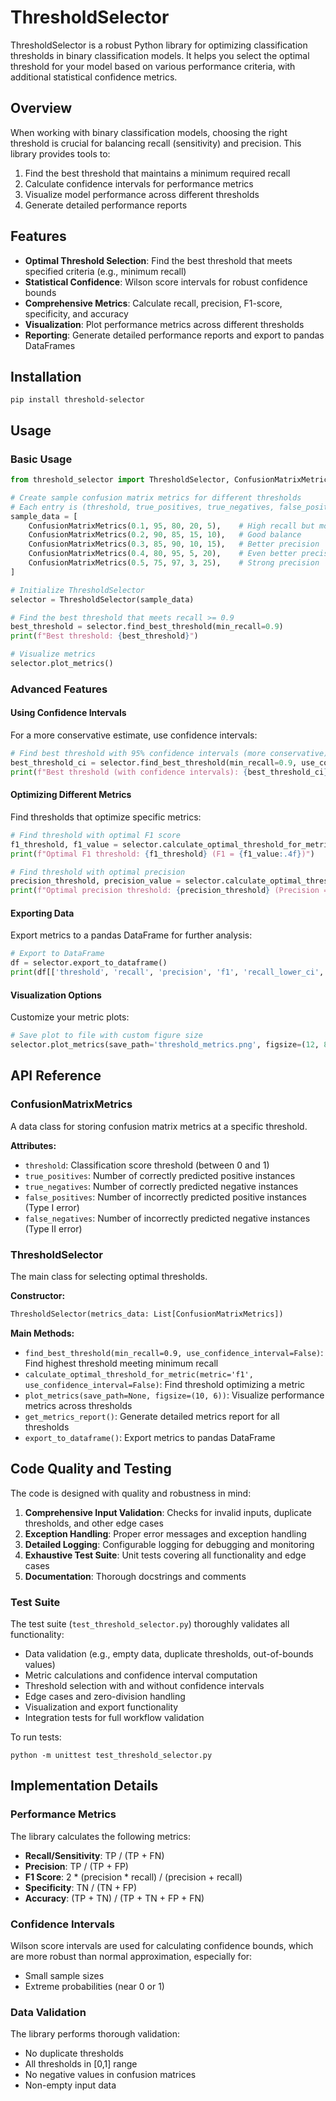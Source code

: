 # ThresholdSelector

ThresholdSelector is a robust Python library for optimizing classification thresholds in binary classification models. It helps you select the optimal threshold for your model based on various performance criteria, with additional statistical confidence metrics.

## Overview

When working with binary classification models, choosing the right threshold is crucial for balancing recall (sensitivity) and precision. This library provides tools to:

1. Find the best threshold that maintains a minimum required recall
2. Calculate confidence intervals for performance metrics
3. Visualize model performance across different thresholds
4. Generate detailed performance reports

## Features

- **Optimal Threshold Selection**: Find the best threshold that meets specified criteria (e.g., minimum recall)
- **Statistical Confidence**: Wilson score intervals for robust confidence bounds
- **Comprehensive Metrics**: Calculate recall, precision, F1-score, specificity, and accuracy
- **Visualization**: Plot performance metrics across different thresholds
- **Reporting**: Generate detailed performance reports and export to pandas DataFrames

## Installation

```
pip install threshold-selector
```

## Usage

### Basic Usage

```python
from threshold_selector import ThresholdSelector, ConfusionMatrixMetrics

# Create sample confusion matrix metrics for different thresholds
# Each entry is (threshold, true_positives, true_negatives, false_positives, false_negatives)
sample_data = [
    ConfusionMatrixMetrics(0.1, 95, 80, 20, 5),    # High recall but more false positives
    ConfusionMatrixMetrics(0.2, 90, 85, 15, 10),   # Good balance
    ConfusionMatrixMetrics(0.3, 85, 90, 10, 15),   # Better precision
    ConfusionMatrixMetrics(0.4, 80, 95, 5, 20),    # Even better precision
    ConfusionMatrixMetrics(0.5, 75, 97, 3, 25),    # Strong precision
]

# Initialize ThresholdSelector
selector = ThresholdSelector(sample_data)

# Find the best threshold that meets recall >= 0.9
best_threshold = selector.find_best_threshold(min_recall=0.9)
print(f"Best threshold: {best_threshold}")

# Visualize metrics
selector.plot_metrics()
```

### Advanced Features

#### Using Confidence Intervals

For a more conservative estimate, use confidence intervals:

```python
# Find best threshold with 95% confidence intervals (more conservative)
best_threshold_ci = selector.find_best_threshold(min_recall=0.9, use_confidence_interval=True)
print(f"Best threshold (with confidence intervals): {best_threshold_ci}")
```

#### Optimizing Different Metrics

Find thresholds that optimize specific metrics:

```python
# Find threshold with optimal F1 score
f1_threshold, f1_value = selector.calculate_optimal_threshold_for_metric('f1')
print(f"Optimal F1 threshold: {f1_threshold} (F1 = {f1_value:.4f})")

# Find threshold with optimal precision
precision_threshold, precision_value = selector.calculate_optimal_threshold_for_metric('precision')
print(f"Optimal precision threshold: {precision_threshold} (Precision = {precision_value:.4f})")
```

#### Exporting Data

Export metrics to a pandas DataFrame for further analysis:

```python
# Export to DataFrame
df = selector.export_to_dataframe()
print(df[['threshold', 'recall', 'precision', 'f1', 'recall_lower_ci', 'recall_upper_ci']])
```

#### Visualization Options

Customize your metric plots:

```python
# Save plot to file with custom figure size
selector.plot_metrics(save_path='threshold_metrics.png', figsize=(12, 8))
```

## API Reference

### ConfusionMatrixMetrics

A data class for storing confusion matrix metrics at a specific threshold.

**Attributes:**
- `threshold`: Classification score threshold (between 0 and 1)
- `true_positives`: Number of correctly predicted positive instances
- `true_negatives`: Number of correctly predicted negative instances
- `false_positives`: Number of incorrectly predicted positive instances (Type I error)
- `false_negatives`: Number of incorrectly predicted negative instances (Type II error)

### ThresholdSelector

The main class for selecting optimal thresholds.

**Constructor:**
```python
ThresholdSelector(metrics_data: List[ConfusionMatrixMetrics])
```

**Main Methods:**

- `find_best_threshold(min_recall=0.9, use_confidence_interval=False)`: Find highest threshold meeting minimum recall
- `calculate_optimal_threshold_for_metric(metric='f1', use_confidence_interval=False)`: Find threshold optimizing a metric
- `plot_metrics(save_path=None, figsize=(10, 6))`: Visualize performance metrics across thresholds
- `get_metrics_report()`: Generate detailed metrics report for all thresholds
- `export_to_dataframe()`: Export metrics to pandas DataFrame

## Code Quality and Testing

The code is designed with quality and robustness in mind:

1. **Comprehensive Input Validation**: Checks for invalid inputs, duplicate thresholds, and other edge cases
2. **Exception Handling**: Proper error messages and exception handling
3. **Detailed Logging**: Configurable logging for debugging and monitoring
4. **Exhaustive Test Suite**: Unit tests covering all functionality and edge cases
5. **Documentation**: Thorough docstrings and comments

### Test Suite

The test suite (`test_threshold_selector.py`) thoroughly validates all functionality:

- Data validation (e.g., empty data, duplicate thresholds, out-of-bounds values)
- Metric calculations and confidence interval computation
- Threshold selection with and without confidence intervals
- Edge cases and zero-division handling
- Visualization and export functionality
- Integration tests for full workflow validation

To run tests:

```
python -m unittest test_threshold_selector.py
```

## Implementation Details

### Performance Metrics

The library calculates the following metrics:

- **Recall/Sensitivity**: TP / (TP + FN)
- **Precision**: TP / (TP + FP)
- **F1 Score**: 2 * (precision * recall) / (precision + recall)
- **Specificity**: TN / (TN + FP)
- **Accuracy**: (TP + TN) / (TP + TN + FP + FN)

### Confidence Intervals

Wilson score intervals are used for calculating confidence bounds, which are more robust than normal approximation, especially for:
- Small sample sizes
- Extreme probabilities (near 0 or 1)

### Data Validation

The library performs thorough validation:
- No duplicate thresholds
- All thresholds in [0,1] range
- No negative values in confusion matrices
- Non-empty input data

